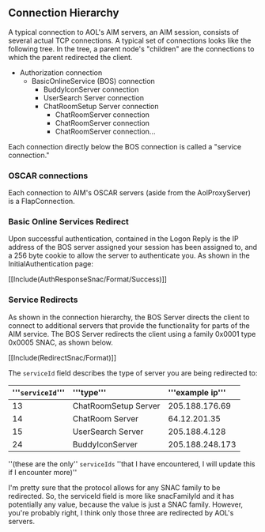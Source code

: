 ## Connection Hierarchy ##

A typical connection to AOL's AIM servers, an AIM session, consists of several actual TCP connections. A typical set of connections looks like the following tree. In the tree, a parent node's "children" are the connections to which the parent redirected the client.

  * Authorization connection
    * BasicOnlineService (BOS) connection
      * BuddyIconServer connection
      * UserSearch Server connection
      * ChatRoomSetup Server connection
        * ChatRoomServer connection
        * ChatRoomServer connection
        * ChatRoomServer connection...

Each connection directly below the BOS connection is called a "service connection."

### OSCAR connections ###

Each connection to AIM's OSCAR servers (aside from the AolProxyServer) is a FlapConnection.

### Basic Online Services Redirect ###

Upon successful authentication, contained in the Logon Reply is the IP address of the BOS server assigned your session has been assigned to, and a 256 byte cookie to allow the server to authenticate you. As shown in the InitialAuthentication page:

[[Include(AuthResponseSnac/Format/Success)]]

### Service Redirects ###

As shown in the connection hierarchy, the BOS Server directs the client to connect to additional servers that provide the functionality for parts of the AIM service. The BOS Server redirects the client using a family 0x0001 type 0x0005 SNAC, as shown below.

[[Include(RedirectSnac/Format)]]

The `serviceId` field describes the type of server you are being redirected to:

| '''`serviceId`''' | '''type''' | '''example ip''' |
|:------------------|:-----------|:-----------------|
| 13                | ChatRoomSetup Server | 205.188.176.69   |
| 14                | ChatRoom Server | 64.12.201.35     |
| 15                | UserSearch Server | 205.188.4.128    |
| 24                | BuddyIconServer | 205.188.248.173  |

''(these are the only'' `serviceIds` ''that I have encountered, I will update this if I encounter more)''

I'm pretty sure that the protocol allows for any SNAC family to be redirected. So, the serviceId field is more like snacFamilyId and it has potentially any value, because the value is just a SNAC family. However, you're probably right, I think only those three are redirected by AOL's servers.